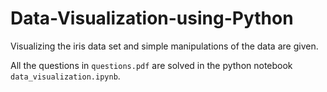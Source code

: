 # Data-Visualization-using-Python
Visualizing the iris data set and simple manipulations of the data are given.

All the questions in `questions.pdf` are solved in the python notebook `data_visualization.ipynb`.

